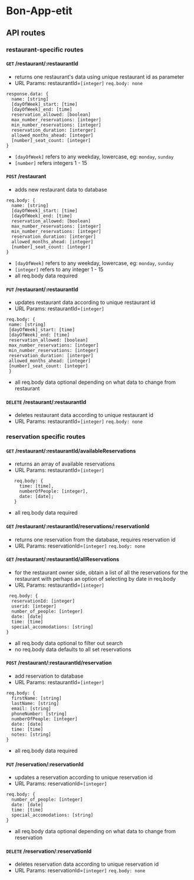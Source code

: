 # Bon-App-etit

## API routes
### restaurant-specific routes
#### `GET` /restaurant/:restaurantId 
  * returns one restaurant's data using unique restaurant id as parameter
  * URL Params: restaurantId=`[integer]`
  `req.body: none`
  ```
  response.data: {
    name: [string]
    [dayOfWeek]_start: [time]
    [dayOfWeek]_end: [time]
    reservation_allowed: [boolean]
    max_number_reservations: [integer]
    min_number_reservations: [integer]
    reservation_duration: [interger]
    allowed_months_ahead: [integer]
    [number]_seat_count: [integer]  
  }
  ```
  * `[dayOfWeek]` refers to any weekday, lowercase, eg: `monday`, `sunday`
  * `[number]` refers integers 1 - 15

#### `POST` /restaurant 
  * adds new restaurant data to database
  ```
  req.body: {
    name: [string]
    [dayOfWeek]_start: [time]
    [dayOfWeek]_end: [time]
    reservation_allowed: [boolean]
    max_number_reservations: [integer]
    min_number_reservations: [integer]
    reservation_duration: [interger]
    allowed_months_ahead: [integer]
    [number]_seat_count: [integer]  
  }
  ```
  * `[dayOfWeek]` refers to any weekday, lowercase, eg: `monday`, `sunday`
  * `[integer]` refers to any integer 1 - 15
  * all req.body data required
#### `PUT` /restaurant/:restaurantId 
  * updates restaurant data according to unique restaurant id
  * URL Params: restaurantId=`[integer]`
   ```
  req.body: {
    name: [string]
    [dayOfWeek]_start: [time]
    [dayOfWeek]_end: [time]
    reservation_allowed: [boolean]
    max_number_reservations: [integer]
    min_number_reservations: [integer]
    reservation_duration: [interger]
    allowed_months_ahead: [integer]
    [number]_seat_count: [integer]  
    }
  ```
  * all req.body data optional depending on what data to change from restaurant
#### `DELETE` /restaurant/:restaurantId
  * deletes restaurant data according to unique restaurant id
  * URL Params: restaurantId=`[integer]`
   `req.body: none`


### reservation specific routes
#### `GET` /restaurant/:restaurantId/availableReservations
  * returns an array of available reservations
  * URL Params: restaurantId=`[integer]`
  ```
     req.body: {
       time: [time],
       numberOfPeople: [integer],
       date: [date];
     }
  ```
  * all req.body data required

####  `GET` /restaurant/:restaurantId/reservations/:reservationId 
  * returns one reservation from the database, requires reservation id
  * URL Params: reservationId=`[integer]`
   `req.body: none`

#### `GET` /restaurant/:restaurantId/allReservations
  * for the restaurant owner side, obtain a list of all the reservations for the   restaurant with perhaps an option of selecting by date in req.body
  * URL Params: restaurantId=`[integer]`

  ```
   req.body: {
    reservationId: [integer]
    userid: [integer]
    number_of_people: [integer]
    date: [date]
    time: [time]
    special_accomodations: [string]
  }
  ```
  * all req.body data optional to filter out search
  * no req.body data defaults to all set reservations

#### `POST` /restaurant/:restaurantId/reservation
  * add reservation to database
  * URL Params: restaurantId=`[integer]`
  ```
  req.body: {
    firstName: [string]
    lastName: [string]
    email: [string]
    phoneNumber: [string]
    numberOfPeople: [integer]
    date: [date]
    time: [time]
    notes: [string]
  }
  ```
  * all req.body data required

#### `PUT` /reservation/:reservationId 
  * updates a reservation according to unique reservation id
  * URL Params: reservationId=`[integer]`
  ```
  req.body: {
    number_of_people: [integer]
    date: [date]
    time: [time]
    special_accomodations: [string]
  }
  ```
* all req.body data optional depending on what data to change from reservation

#### `DELETE` /reservation/:reservationId 
  * deletes reservation data according to unique reservation id
  * URL Params: reservationId=`[integer]`
   `req.body: none`
